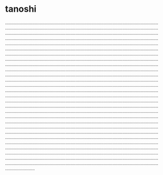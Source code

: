 # tanoshi
........................................................................................................................................................................................................................................................................................................................................................................................................................................................................................................................................................................................................................................................................................................................................................................................................................................................................................................................................................................................................................................................................................................................................................................................................................................................................................................................................................................................................................................................................................................................................................................................................................................................................................................................................................................................................................................................................................................................................................................................................................................................................................................................................................................................................................................................................................................................................................................................................................................................................................................................................................................................................................................................................................................................................................................................................................................................................................................................................................................................................................................................................................................................................................................................................................................................................................................................................................................................................................................................................................................................................................................................................................................